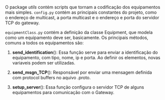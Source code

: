 O package *utils* contém scripts que tornam a codificação dos equipamentos mais simples. ```config.py``` contém as principais constantes do projeto, como o endereço de multicast, a porta multicast e o endereço e porta do servidor TCP do gateway.

```equipmentClass.py``` contém a definição da classe Equipment, que modela como um equipamento deve ser, basicamente. Os principais métodos, comuns a todos os equipamentos são:

1. **send_identification**(): Essa função serve para enviar a identificação do equipamento, com tipo, nome, ip e porta. Ao definir os elementos, novas variaveis podem ser utilizadas.

2. **send_msgn_TCP**(): Responsável por enviar uma mensagem definida com protocol buffers no aquivo .proto.

3. **setup_server**():  Essa função configura o servidor TCP de alguns equipamentos para comunicação com o Gateway.